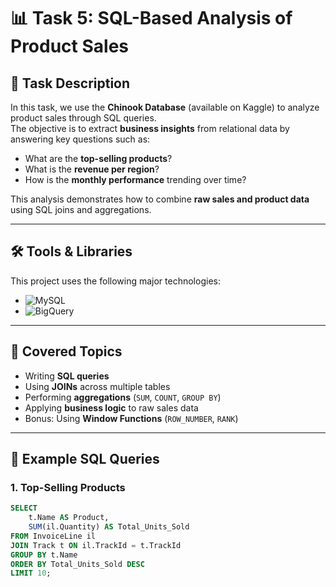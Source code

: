 # 📊 Task 5: SQL-Based Analysis of Product Sales

## 📌 Task Description
In this task, we use the **Chinook Database** (available on Kaggle) to analyze product sales through SQL queries.  
The objective is to extract **business insights** from relational data by answering key questions such as:
- What are the **top-selling products**?
- What is the **revenue per region**?
- How is the **monthly performance** trending over time?

This analysis demonstrates how to combine **raw sales and product data** using SQL joins and aggregations.

---
## 🛠️ Tools & Libraries

This project uses the following major technologies:

- ![MySQL](https://img.shields.io/badge/MySQL-4479A1?style=for-the-badge&logo=mysql&logoColor=white)  
- ![BigQuery](https://img.shields.io/badge/BigQuery-4285F4?style=for-the-badge&logo=google-cloud&logoColor=white)  

---
## 🎯 Covered Topics
- Writing **SQL queries**  
- Using **JOINs** across multiple tables  
- Performing **aggregations** (`SUM`, `COUNT`, `GROUP BY`)  
- Applying **business logic** to raw sales data  
- Bonus: Using **Window Functions** (`ROW_NUMBER`, `RANK`)  

---
## 📝 Example SQL Queries

### 1. Top-Selling Products
```sql
SELECT 
    t.Name AS Product, 
    SUM(il.Quantity) AS Total_Units_Sold
FROM InvoiceLine il
JOIN Track t ON il.TrackId = t.TrackId
GROUP BY t.Name
ORDER BY Total_Units_Sold DESC
LIMIT 10;
```
